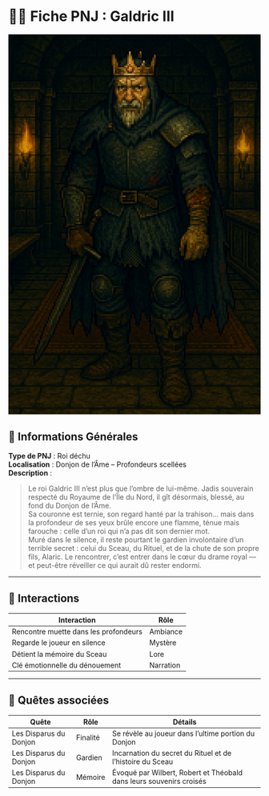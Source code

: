 # 🧍‍♂️ Fiche PNJ : Galdric III

![roi-galdric.png](https://raw.githubusercontent.com/nicolasvauchenet/eightrealms-awakening/refs/heads/main/assets/img/chapter1/npc/roi-galdric.png)

## 🧾 Informations Générales

**Type de PNJ** : Roi déchu  
**Localisation** : Donjon de l’Âme – Profondeurs scellées  
**Description** :
> Le roi Galdric III n’est plus que l’ombre de lui-même. Jadis souverain respecté du Royaume de l’Île du Nord, il gît
> désormais, blessé, au fond du Donjon de l’Âme.  
> Sa couronne est ternie, son regard hanté par la trahison… mais dans la profondeur de ses yeux brûle encore une flamme,
> ténue mais farouche : celle d’un roi qui n’a pas dit son dernier mot.  
> Muré dans le silence, il reste pourtant le gardien involontaire d’un terrible secret : celui du Sceau, du Rituel, et
> de la chute de son propre fils, Alaric. Le rencontrer, c’est entrer dans le cœur du drame royal — et peut-être
> réveiller
> ce qui aurait dû rester endormi.

---

## 💬 Interactions

| Interaction                           | Rôle      |
|---------------------------------------|-----------|
| Rencontre muette dans les profondeurs | Ambiance  |
| Regarde le joueur en silence          | Mystère   |
| Détient la mémoire du Sceau           | Lore      |
| Clé émotionnelle du dénouement        | Narration |

---

## 📜 Quêtes associées

| Quête                  | Rôle     | Détails                                                             |
|------------------------|----------|---------------------------------------------------------------------|
| Les Disparus du Donjon | Finalité | Se révèle au joueur dans l’ultime portion du Donjon                 |
| Les Disparus du Donjon | Gardien  | Incarnation du secret du Rituel et de l’histoire du Sceau           |
| Les Disparus du Donjon | Mémoire  | Évoqué par Wilbert, Robert et Théobald dans leurs souvenirs croisés |
